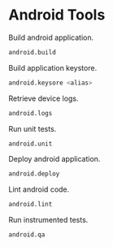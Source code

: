 # Android Tools

Build android application.
```bash
android.build
```

Build application keystore.
```bash
android.keysore <alias>
```

Retrieve device logs.
```bash
android.logs
```

Run unit tests.
```bash
android.unit
```

Deploy android application.
```bash
android.deploy
```

Lint android code.
```bash
android.lint
```

Run instrumented tests.
```bash
android.qa
```
